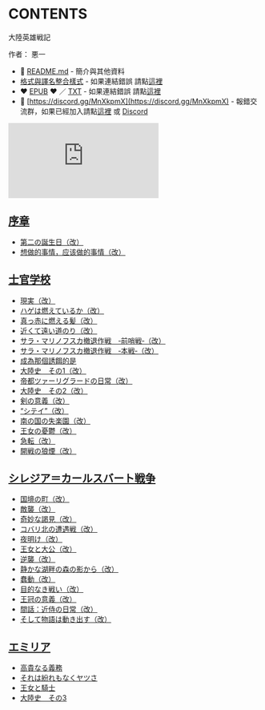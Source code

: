 # CONTENTS

大陸英雄戦記  

作者： 悪一  



- :closed_book: [README.md](README.md) - 簡介與其他資料
- [格式與譯名整合樣式](https://github.com/bluelovers/node-novel/blob/master/lib/locales/%E5%A4%A7%E9%99%B8%E8%8B%B1%E9%9B%84%E6%88%A6%E8%A8%98.ts) - 如果連結錯誤 請點[這裡](https://github.com/bluelovers/node-novel/blob/master/lib/locales/)
-  :heart: [EPUB](https://gitlab.com/demonovel/epub-txt/blob/master/syosetu_out/%E5%A4%A7%E9%99%B8%E8%8B%B1%E9%9B%84%E6%88%A6%E8%A8%98.epub) :heart:  ／ [TXT](https://gitlab.com/demonovel/epub-txt/blob/master/syosetu_out/out/%E5%A4%A7%E9%99%B8%E8%8B%B1%E9%9B%84%E6%88%A6%E8%A8%98.out.txt) - 如果連結錯誤 請點[這裡](https://gitlab.com/demonovel/epub-txt/blob/master/syosetu_out/syosetu_out)
- :mega: [https://discord.gg/MnXkpmX](https://discord.gg/MnXkpmX) - 報錯交流群，如果已經加入請點[這裡](https://discordapp.com/channels/467794087769014273/467794088285175809) 或 [Discord](https://discordapp.com/channels/@me)


![導航目錄](https://chart.apis.google.com/chart?cht=qr&chs=150x150&chl=https://gitlab.com/novel-group/txt-source/blob/master/syosetu/大陸英雄戦記/導航目錄.md "導航目錄")




## [序章](00000_%E5%BA%8F%E7%AB%A0)

- [第二の誕生日（改）](00000_%E5%BA%8F%E7%AB%A0/00010_%E7%AC%AC%E4%BA%8C%E3%81%AE%E8%AA%95%E7%94%9F%E6%97%A5%EF%BC%88%E6%94%B9%EF%BC%89.txt)
- [想做的事情，应该做的事情（改）](00000_%E5%BA%8F%E7%AB%A0/00020_%E6%83%B3%E5%81%9A%E7%9A%84%E4%BA%8B%E6%83%85%EF%BC%8C%E5%BA%94%E8%AF%A5%E5%81%9A%E7%9A%84%E4%BA%8B%E6%83%85%EF%BC%88%E6%94%B9%EF%BC%89.txt)


## [士官学校](00010_%E5%A3%AB%E5%AE%98%E5%AD%A6%E6%A0%A1)

- [現実（改）](00010_%E5%A3%AB%E5%AE%98%E5%AD%A6%E6%A0%A1/00010_%E7%8F%BE%E5%AE%9F%EF%BC%88%E6%94%B9%EF%BC%89.txt)
- [ハゲは燃えているか（改）](00010_%E5%A3%AB%E5%AE%98%E5%AD%A6%E6%A0%A1/00020_%E3%83%8F%E3%82%B2%E3%81%AF%E7%87%83%E3%81%88%E3%81%A6%E3%81%84%E3%82%8B%E3%81%8B%EF%BC%88%E6%94%B9%EF%BC%89.txt)
- [真っ赤に燃える髪（改）](00010_%E5%A3%AB%E5%AE%98%E5%AD%A6%E6%A0%A1/00030_%E7%9C%9F%E3%81%A3%E8%B5%A4%E3%81%AB%E7%87%83%E3%81%88%E3%82%8B%E9%AB%AA%EF%BC%88%E6%94%B9%EF%BC%89.txt)
- [近くて遠い道のり（改）](00010_%E5%A3%AB%E5%AE%98%E5%AD%A6%E6%A0%A1/00040_%E8%BF%91%E3%81%8F%E3%81%A6%E9%81%A0%E3%81%84%E9%81%93%E3%81%AE%E3%82%8A%EF%BC%88%E6%94%B9%EF%BC%89.txt)
- [サラ・マリノフスカ撤退作戦　‐前哨戦‐（改）](00010_%E5%A3%AB%E5%AE%98%E5%AD%A6%E6%A0%A1/00050_%E3%82%B5%E3%83%A9%E3%83%BB%E3%83%9E%E3%83%AA%E3%83%8E%E3%83%95%E3%82%B9%E3%82%AB%E6%92%A4%E9%80%80%E4%BD%9C%E6%88%A6%E3%80%80%E2%80%90%E5%89%8D%E5%93%A8%E6%88%A6%E2%80%90%EF%BC%88%E6%94%B9%EF%BC%89.txt)
- [サラ・マリノフスカ撤退作戦　‐本戦‐（改）](00010_%E5%A3%AB%E5%AE%98%E5%AD%A6%E6%A0%A1/00060_%E3%82%B5%E3%83%A9%E3%83%BB%E3%83%9E%E3%83%AA%E3%83%8E%E3%83%95%E3%82%B9%E3%82%AB%E6%92%A4%E9%80%80%E4%BD%9C%E6%88%A6%E3%80%80%E2%80%90%E6%9C%AC%E6%88%A6%E2%80%90%EF%BC%88%E6%94%B9%EF%BC%89.txt)
- [成為那個誘餌的是](00010_%E5%A3%AB%E5%AE%98%E5%AD%A6%E6%A0%A1/00070_%E6%88%90%E7%82%BA%E9%82%A3%E5%80%8B%E8%AA%98%E9%A4%8C%E7%9A%84%E6%98%AF.txt)
- [大陸史　その1（改）](00010_%E5%A3%AB%E5%AE%98%E5%AD%A6%E6%A0%A1/00080_%E5%A4%A7%E9%99%B8%E5%8F%B2%E3%80%80%E3%81%9D%E3%81%AE1%EF%BC%88%E6%94%B9%EF%BC%89.txt)
- [帝都ツァーリグラードの日常（改）](00010_%E5%A3%AB%E5%AE%98%E5%AD%A6%E6%A0%A1/00090_%E5%B8%9D%E9%83%BD%E3%83%84%E3%82%A1%E3%83%BC%E3%83%AA%E3%82%B0%E3%83%A9%E3%83%BC%E3%83%89%E3%81%AE%E6%97%A5%E5%B8%B8%EF%BC%88%E6%94%B9%EF%BC%89.txt)
- [大陸史　その2（改）](00010_%E5%A3%AB%E5%AE%98%E5%AD%A6%E6%A0%A1/00100_%E5%A4%A7%E9%99%B8%E5%8F%B2%E3%80%80%E3%81%9D%E3%81%AE2%EF%BC%88%E6%94%B9%EF%BC%89.txt)
- [剣の意義（改）](00010_%E5%A3%AB%E5%AE%98%E5%AD%A6%E6%A0%A1/00110_%E5%89%A3%E3%81%AE%E6%84%8F%E7%BE%A9%EF%BC%88%E6%94%B9%EF%BC%89.txt)
- [“シテイ”（改）](00010_%E5%A3%AB%E5%AE%98%E5%AD%A6%E6%A0%A1/00120_%E2%80%9C%E3%82%B7%E3%83%86%E3%82%A4%E2%80%9D%EF%BC%88%E6%94%B9%EF%BC%89.txt)
- [南の国の失楽園（改）](00010_%E5%A3%AB%E5%AE%98%E5%AD%A6%E6%A0%A1/00130_%E5%8D%97%E3%81%AE%E5%9B%BD%E3%81%AE%E5%A4%B1%E6%A5%BD%E5%9C%92%EF%BC%88%E6%94%B9%EF%BC%89.txt)
- [王女の憂鬱（改）](00010_%E5%A3%AB%E5%AE%98%E5%AD%A6%E6%A0%A1/00140_%E7%8E%8B%E5%A5%B3%E3%81%AE%E6%86%82%E9%AC%B1%EF%BC%88%E6%94%B9%EF%BC%89.txt)
- [急転（改）](00010_%E5%A3%AB%E5%AE%98%E5%AD%A6%E6%A0%A1/00150_%E6%80%A5%E8%BB%A2%EF%BC%88%E6%94%B9%EF%BC%89.txt)
- [開戦の狼煙（改）](00010_%E5%A3%AB%E5%AE%98%E5%AD%A6%E6%A0%A1/00160_%E9%96%8B%E6%88%A6%E3%81%AE%E7%8B%BC%E7%85%99%EF%BC%88%E6%94%B9%EF%BC%89.txt)


## [シレジア＝カールスバート戦争](00020_%E3%82%B7%E3%83%AC%E3%82%B8%E3%82%A2%EF%BC%9D%E3%82%AB%E3%83%BC%E3%83%AB%E3%82%B9%E3%83%90%E3%83%BC%E3%83%88%E6%88%A6%E4%BA%89)

- [国境の町（改）](00020_%E3%82%B7%E3%83%AC%E3%82%B8%E3%82%A2%EF%BC%9D%E3%82%AB%E3%83%BC%E3%83%AB%E3%82%B9%E3%83%90%E3%83%BC%E3%83%88%E6%88%A6%E4%BA%89/00010_%E5%9B%BD%E5%A2%83%E3%81%AE%E7%94%BA%EF%BC%88%E6%94%B9%EF%BC%89.txt)
- [敵襲（改）](00020_%E3%82%B7%E3%83%AC%E3%82%B8%E3%82%A2%EF%BC%9D%E3%82%AB%E3%83%BC%E3%83%AB%E3%82%B9%E3%83%90%E3%83%BC%E3%83%88%E6%88%A6%E4%BA%89/00020_%E6%95%B5%E8%A5%B2%EF%BC%88%E6%94%B9%EF%BC%89.txt)
- [奇妙な謁見（改）](00020_%E3%82%B7%E3%83%AC%E3%82%B8%E3%82%A2%EF%BC%9D%E3%82%AB%E3%83%BC%E3%83%AB%E3%82%B9%E3%83%90%E3%83%BC%E3%83%88%E6%88%A6%E4%BA%89/00030_%E5%A5%87%E5%A6%99%E3%81%AA%E8%AC%81%E8%A6%8B%EF%BC%88%E6%94%B9%EF%BC%89.txt)
- [コバリ北の遭遇戦（改）](00020_%E3%82%B7%E3%83%AC%E3%82%B8%E3%82%A2%EF%BC%9D%E3%82%AB%E3%83%BC%E3%83%AB%E3%82%B9%E3%83%90%E3%83%BC%E3%83%88%E6%88%A6%E4%BA%89/00040_%E3%82%B3%E3%83%90%E3%83%AA%E5%8C%97%E3%81%AE%E9%81%AD%E9%81%87%E6%88%A6%EF%BC%88%E6%94%B9%EF%BC%89.txt)
- [夜明け（改）](00020_%E3%82%B7%E3%83%AC%E3%82%B8%E3%82%A2%EF%BC%9D%E3%82%AB%E3%83%BC%E3%83%AB%E3%82%B9%E3%83%90%E3%83%BC%E3%83%88%E6%88%A6%E4%BA%89/00050_%E5%A4%9C%E6%98%8E%E3%81%91%EF%BC%88%E6%94%B9%EF%BC%89.txt)
- [王女と大公（改）](00020_%E3%82%B7%E3%83%AC%E3%82%B8%E3%82%A2%EF%BC%9D%E3%82%AB%E3%83%BC%E3%83%AB%E3%82%B9%E3%83%90%E3%83%BC%E3%83%88%E6%88%A6%E4%BA%89/00060_%E7%8E%8B%E5%A5%B3%E3%81%A8%E5%A4%A7%E5%85%AC%EF%BC%88%E6%94%B9%EF%BC%89.txt)
- [逆襲（改）](00020_%E3%82%B7%E3%83%AC%E3%82%B8%E3%82%A2%EF%BC%9D%E3%82%AB%E3%83%BC%E3%83%AB%E3%82%B9%E3%83%90%E3%83%BC%E3%83%88%E6%88%A6%E4%BA%89/00070_%E9%80%86%E8%A5%B2%EF%BC%88%E6%94%B9%EF%BC%89.txt)
- [静かな湖畔の森の影から（改）](00020_%E3%82%B7%E3%83%AC%E3%82%B8%E3%82%A2%EF%BC%9D%E3%82%AB%E3%83%BC%E3%83%AB%E3%82%B9%E3%83%90%E3%83%BC%E3%83%88%E6%88%A6%E4%BA%89/00080_%E9%9D%99%E3%81%8B%E3%81%AA%E6%B9%96%E7%95%94%E3%81%AE%E6%A3%AE%E3%81%AE%E5%BD%B1%E3%81%8B%E3%82%89%EF%BC%88%E6%94%B9%EF%BC%89.txt)
- [蠢動（改）](00020_%E3%82%B7%E3%83%AC%E3%82%B8%E3%82%A2%EF%BC%9D%E3%82%AB%E3%83%BC%E3%83%AB%E3%82%B9%E3%83%90%E3%83%BC%E3%83%88%E6%88%A6%E4%BA%89/00090_%E8%A0%A2%E5%8B%95%EF%BC%88%E6%94%B9%EF%BC%89.txt)
- [目的なき戦い（改）](00020_%E3%82%B7%E3%83%AC%E3%82%B8%E3%82%A2%EF%BC%9D%E3%82%AB%E3%83%BC%E3%83%AB%E3%82%B9%E3%83%90%E3%83%BC%E3%83%88%E6%88%A6%E4%BA%89/00100_%E7%9B%AE%E7%9A%84%E3%81%AA%E3%81%8D%E6%88%A6%E3%81%84%EF%BC%88%E6%94%B9%EF%BC%89.txt)
- [王冠の意義（改）](00020_%E3%82%B7%E3%83%AC%E3%82%B8%E3%82%A2%EF%BC%9D%E3%82%AB%E3%83%BC%E3%83%AB%E3%82%B9%E3%83%90%E3%83%BC%E3%83%88%E6%88%A6%E4%BA%89/00110_%E7%8E%8B%E5%86%A0%E3%81%AE%E6%84%8F%E7%BE%A9%EF%BC%88%E6%94%B9%EF%BC%89.txt)
- [間話：近侍の日常（改）](00020_%E3%82%B7%E3%83%AC%E3%82%B8%E3%82%A2%EF%BC%9D%E3%82%AB%E3%83%BC%E3%83%AB%E3%82%B9%E3%83%90%E3%83%BC%E3%83%88%E6%88%A6%E4%BA%89/00120_%E9%96%93%E8%A9%B1%EF%BC%9A%E8%BF%91%E4%BE%8D%E3%81%AE%E6%97%A5%E5%B8%B8%EF%BC%88%E6%94%B9%EF%BC%89.txt)
- [そして物語は動き出す（改）](00020_%E3%82%B7%E3%83%AC%E3%82%B8%E3%82%A2%EF%BC%9D%E3%82%AB%E3%83%BC%E3%83%AB%E3%82%B9%E3%83%90%E3%83%BC%E3%83%88%E6%88%A6%E4%BA%89/00130_%E3%81%9D%E3%81%97%E3%81%A6%E7%89%A9%E8%AA%9E%E3%81%AF%E5%8B%95%E3%81%8D%E5%87%BA%E3%81%99%EF%BC%88%E6%94%B9%EF%BC%89.txt)


## [エミリア](00030_%E3%82%A8%E3%83%9F%E3%83%AA%E3%82%A2)

- [高貴なる義務](00030_%E3%82%A8%E3%83%9F%E3%83%AA%E3%82%A2/00010_%E9%AB%98%E8%B2%B4%E3%81%AA%E3%82%8B%E7%BE%A9%E5%8B%99.txt)
- [それは紛れもなくヤツさ](00030_%E3%82%A8%E3%83%9F%E3%83%AA%E3%82%A2/00020_%E3%81%9D%E3%82%8C%E3%81%AF%E7%B4%9B%E3%82%8C%E3%82%82%E3%81%AA%E3%81%8F%E3%83%A4%E3%83%84%E3%81%95.txt)
- [王女と騎士](00030_%E3%82%A8%E3%83%9F%E3%83%AA%E3%82%A2/00030_%E7%8E%8B%E5%A5%B3%E3%81%A8%E9%A8%8E%E5%A3%AB.txt)
- [大陸史　その3](00030_%E3%82%A8%E3%83%9F%E3%83%AA%E3%82%A2/00040_%E5%A4%A7%E9%99%B8%E5%8F%B2%E3%80%80%E3%81%9D%E3%81%AE3.txt)

